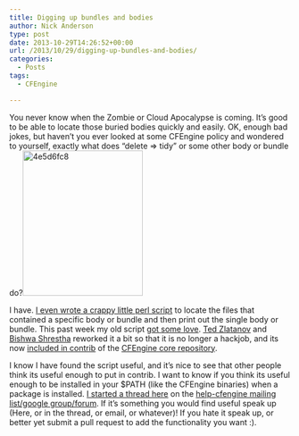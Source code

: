 ```yaml
---
title: Digging up bundles and bodies
author: Nick Anderson
type: post
date: 2013-10-29T14:26:52+00:00
url: /2013/10/29/digging-up-bundles-and-bodies/
categories:
  - Posts
tags:
  - CFEngine

---
```

You never know when the Zombie or Cloud Apocalypse is coming. It&#8217;s good to be able to locate those buried bodies quickly and easily. OK, enough bad jokes, but haven&#8217;t you ever looked at some CFEngine policy and wondered to yourself, exactly what does &#8220;delete => tidy&#8221; or some other body or bundle do?[<img class="alignright size-full wp-image-1199" alt="4e5d6fc8" src="http://www.cmdln.org/wp-content/uploads/2013/10/4e5d6fc8.jpg" width="215" height="260" />][1]

I have. [I even wrote a crappy little perl script][2] to locate the files that contained a specific body or bundle and then print out the single body or bundle. This past week my old script [got some love][3]. [Ted Zlatanov][4] and [Bishwa Shrestha][5] reworked it a bit so that it is no longer a hackjob, and its now [included in contrib][6] of the [CFEngine core repository][7].

I know I have found the script useful, and it&#8217;s nice to see that other people think its useful enough to put in contrib. I want to know if you think its useful enough to be installed in your $PATH (like the CFEngine binaries) when a package is installed. [I started a thread here][8] on the [help-cfengine mailing list/google group/forum][9]. If it&#8217;s something you would find useful speak up (Here, or in the thread, or email, or whatever)! If you hate it speak up, or better yet submit a pull request to add the functionality you want :).

 [1]: http://www.cmdln.org/wp-content/uploads/2013/10/4e5d6fc8.jpg
 [2]: https://groups.google.com/d/msg/help-cfengine/i_ZNFA_SaAs/T62p2lY__HgJ
 [3]: https://github.com/cfengine/core/commits/master/contrib/cf-locate
 [4]: https://github.com/tzz
 [5]: https://github.com/awsiv
 [6]: https://github.com/cfengine/core/tree/master/contrib/cf-locate
 [7]: https://github.com/cfengine/core
 [8]: https://groups.google.com/forum/?hl=en#!topic/help-cfengine/89VENZTA5fA
 [9]: https://groups.google.com/forum/?hl=en#!forum/help-cfengine